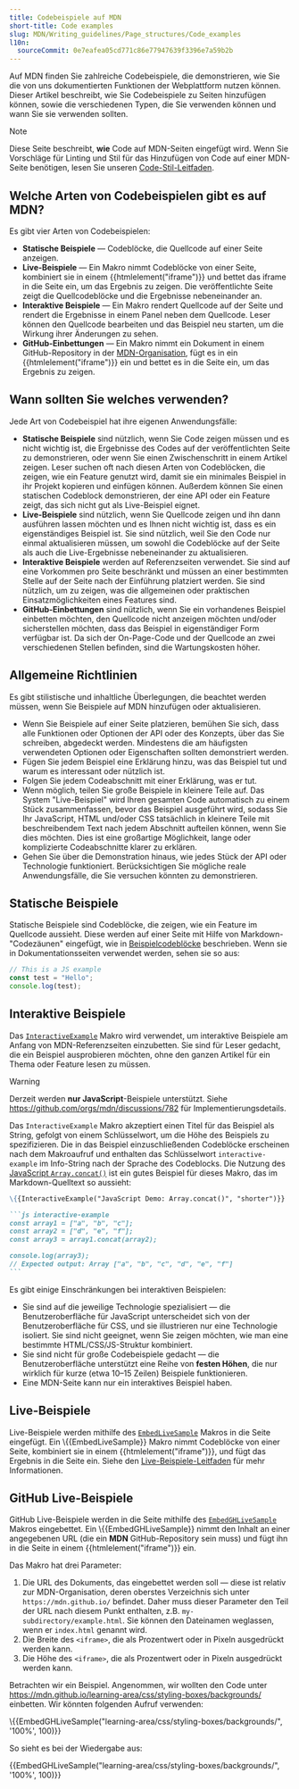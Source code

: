 ```yaml
---
title: Codebeispiele auf MDN
short-title: Code examples
slug: MDN/Writing_guidelines/Page_structures/Code_examples
l10n:
  sourceCommit: 0e7eafea05cd771c86e77947639f3396e7a59b2b
---
```


Auf MDN finden Sie zahlreiche Codebeispiele, die demonstrieren, wie Sie die von uns dokumentierten Funktionen der Webplattform nutzen können.
Dieser Artikel beschreibt, wie Sie Codebeispiele zu Seiten hinzufügen können, sowie die verschiedenen Typen, die Sie verwenden können und wann Sie sie verwenden sollten.

> [!NOTE]
> Diese Seite beschreibt, **wie** Code auf MDN-Seiten eingefügt wird.
> Wenn Sie Vorschläge für Linting und Stil für das Hinzufügen von Code auf einer MDN-Seite benötigen, lesen Sie unseren [Code-Stil-Leitfaden](/de/docs/MDN/Writing_guidelines/Code_style_guide).

## Welche Arten von Codebeispielen gibt es auf MDN?

Es gibt vier Arten von Codebeispielen:

- **Statische Beispiele** — Codeblöcke, die Quellcode auf einer Seite anzeigen.
- **Live-Beispiele** — Ein Makro nimmt Codeblöcke von einer Seite, kombiniert sie in einem {{htmlelement("iframe")}} und bettet das iframe in die Seite ein, um das Ergebnis zu zeigen.
  Die veröffentlichte Seite zeigt die Quellcodeblöcke und die Ergebnisse nebeneinander an.
- **Interaktive Beispiele** — Ein Makro rendert Quellcode auf der Seite und rendert die Ergebnisse in einem Panel neben dem Quellcode.
  Leser können den Quellcode bearbeiten und das Beispiel neu starten, um die Wirkung ihrer Änderungen zu sehen.
- **GitHub-Einbettungen** — Ein Makro nimmt ein Dokument in einem GitHub-Repository in der [MDN-Organisation](https://github.com/mdn/), fügt es in ein {{htmlelement("iframe")}} ein und bettet es in die Seite ein, um das Ergebnis zu zeigen.

## Wann sollten Sie welches verwenden?

Jede Art von Codebeispiel hat ihre eigenen Anwendungsfälle:

- **Statische Beispiele** sind nützlich, wenn Sie Code zeigen müssen und es nicht wichtig ist, die Ergebnisse des Codes auf der veröffentlichten Seite zu demonstrieren, oder wenn Sie einen Zwischenschritt in einem Artikel zeigen.
  Leser suchen oft nach diesen Arten von Codeblöcken, die zeigen, wie ein Feature genutzt wird, damit sie ein minimales Beispiel in ihr Projekt kopieren und einfügen können.
  Außerdem können Sie einen statischen Codeblock demonstrieren, der eine API oder ein Feature zeigt, das sich nicht gut als Live-Beispiel eignet.
- **Live-Beispiele** sind nützlich, wenn Sie Quellcode zeigen und ihn dann ausführen lassen möchten und es Ihnen nicht wichtig ist, dass es ein eigenständiges Beispiel ist.
  Sie sind nützlich, weil Sie den Code nur einmal aktualisieren müssen, um sowohl die Codeblöcke auf der Seite als auch die Live-Ergebnisse nebeneinander zu aktualisieren.
- **Interaktive Beispiele** werden auf Referenzseiten verwendet.
  Sie sind auf eine Vorkommen pro Seite beschränkt und müssen an einer bestimmten Stelle auf der Seite nach der Einführung platziert werden.
  Sie sind nützlich, um zu zeigen, was die allgemeinen oder praktischen Einsatzmöglichkeiten eines Features sind.
- **GitHub-Einbettungen** sind nützlich, wenn Sie ein vorhandenes Beispiel einbetten möchten, den Quellcode nicht anzeigen möchten und/oder sicherstellen möchten, dass das Beispiel in eigenständiger Form verfügbar ist.
  Da sich der On-Page-Code und der Quellcode an zwei verschiedenen Stellen befinden, sind die Wartungskosten höher.

## Allgemeine Richtlinien

Es gibt stilistische und inhaltliche Überlegungen, die beachtet werden müssen, wenn Sie Beispiele auf MDN hinzufügen oder aktualisieren.

- Wenn Sie Beispiele auf einer Seite platzieren, bemühen Sie sich, dass alle Funktionen oder Optionen der API oder des Konzepts, über das Sie schreiben, abgedeckt werden.
  Mindestens die am häufigsten verwendeten Optionen oder Eigenschaften sollten demonstriert werden.
- Fügen Sie jedem Beispiel eine Erklärung hinzu, was das Beispiel tut und warum es interessant oder nützlich ist.
- Folgen Sie jedem Codeabschnitt mit einer Erklärung, was er tut.
- Wenn möglich, teilen Sie große Beispiele in kleinere Teile auf. Das System "Live-Beispiel" wird Ihren gesamten Code automatisch zu einem Stück zusammenfassen, bevor das Beispiel ausgeführt wird, sodass Sie Ihr JavaScript, HTML und/oder CSS tatsächlich in kleinere Teile mit beschreibendem Text nach jedem Abschnitt aufteilen können, wenn Sie dies möchten. Dies ist eine großartige Möglichkeit, lange oder komplizierte Codeabschnitte klarer zu erklären.
- Gehen Sie über die Demonstration hinaus, wie jedes Stück der API oder Technologie funktioniert. Berücksichtigen Sie mögliche reale Anwendungsfälle, die Sie versuchen könnten zu demonstrieren.

## Statische Beispiele

Statische Beispiele sind Codeblöcke, die zeigen, wie ein Feature im Quellcode aussieht.
Diese werden auf einer Seite mit Hilfe von Markdown-"Codezäunen" eingefügt, wie in [Beispielcodeblöcke](/de/docs/MDN/Writing_guidelines/Howto/Markdown_in_MDN#example_code_blocks) beschrieben.
Wenn sie in Dokumentationsseiten verwendet werden, sehen sie so aus:

```js
// This is a JS example
const test = "Hello";
console.log(test);
```

## Interaktive Beispiele

Das [`InteractiveExample`](https://github.com/mdn/rari/blob/main/crates/rari-doc/src/templ/templs/embeds/interactive_example.rs) Makro wird verwendet, um interaktive Beispiele am Anfang von MDN-Referenzseiten einzubetten.
Sie sind für Leser gedacht, die ein Beispiel ausprobieren möchten, ohne den ganzen Artikel für ein Thema oder Feature lesen zu müssen.

> [!WARNING]
> Derzeit werden **nur JavaScript**-Beispiele unterstützt.
> Siehe https://github.com/orgs/mdn/discussions/782 für Implementierungsdetails.

Das `InteractiveExample` Makro akzeptiert einen Titel für das Beispiel als String, gefolgt von einem Schlüsselwort, um die Höhe des Beispiels zu spezifizieren.
Die in das Beispiel einzuschließenden Codeblöcke erscheinen nach dem Makroaufruf und enthalten das Schlüsselwort `interactive-example` im Info-String nach der Sprache des Codeblocks.
Die Nutzung des [JavaScript `Array.concat()`](/de/docs/Web/JavaScript/Reference/Global_Objects/Array/concat#try_it) ist ein gutes Beispiel für dieses Makro, das im Markdown-Quelltext so aussieht:

````md
\{{InteractiveExample("JavaScript Demo: Array.concat()", "shorter")}}

```js interactive-example
const array1 = ["a", "b", "c"];
const array2 = ["d", "e", "f"];
const array3 = array1.concat(array2);

console.log(array3);
// Expected output: Array ["a", "b", "c", "d", "e", "f"]
```
````

Es gibt einige Einschränkungen bei interaktiven Beispielen:

- Sie sind auf die jeweilige Technologie spezialisiert — die Benutzeroberfläche für JavaScript unterscheidet sich von der Benutzeroberfläche für CSS, und sie illustrieren nur eine Technologie isoliert.
  Sie sind nicht geeignet, wenn Sie zeigen möchten, wie man eine bestimmte HTML/CSS/JS-Struktur kombiniert.
- Sie sind nicht für große Codebeispiele gedacht — die Benutzeroberfläche unterstützt eine Reihe von **festen Höhen**, die nur wirklich für kurze (etwa 10–15 Zeilen) Beispiele funktionieren.
- Eine MDN-Seite kann nur ein interaktives Beispiel haben.

## Live-Beispiele

Live-Beispiele werden mithilfe des [`EmbedLiveSample`](https://github.com/mdn/rari/blob/main/crates/rari-doc/src/templ/templs/embeds/embed_live_sample.rs) Makros in die Seite eingefügt.
Ein \\{{EmbedLiveSample}} Makro nimmt Codeblöcke von einer Seite, kombiniert sie in einem {{htmlelement("iframe")}}, und fügt das Ergebnis in die Seite ein.
Siehe den [Live-Beispiele-Leitfaden](/de/docs/MDN/Writing_guidelines/Page_structures/Live_samples) für mehr Informationen.

## GitHub Live-Beispiele

GitHub Live-Beispiele werden in die Seite mithilfe des [`EmbedGHLiveSample`](https://github.com/mdn/rari/blob/main/crates/rari-doc/src/templ/templs/embeds/embed_gh_live_sample.rs) Makros eingebettet.
Ein \\{{EmbedGHLiveSample}} nimmt den Inhalt an einer angegebenen URL (die ein **MDN** GitHub-Repository sein muss) und fügt ihn in die Seite in einem {{htmlelement("iframe")}} ein.

Das Makro hat drei Parameter:

1. Die URL des Dokuments, das eingebettet werden soll — diese ist relativ zur MDN-Organisation, deren oberstes Verzeichnis sich unter `https://mdn.github.io/` befindet. Daher muss dieser Parameter den Teil der URL nach diesem Punkt enthalten, z.B. `my-subdirectory/example.html`. Sie können den Dateinamen weglassen, wenn er `index.html` genannt wird.
2. Die Breite des `<iframe>`, die als Prozentwert oder in Pixeln ausgedrückt werden kann.
3. Die Höhe des `<iframe>`, die als Prozentwert oder in Pixeln ausgedrückt werden kann.

Betrachten wir ein Beispiel. Angenommen, wir wollten den Code unter <https://mdn.github.io/learning-area/css/styling-boxes/backgrounds/> einbetten. Wir könnten folgenden Aufruf verwenden:

\\{{EmbedGHLiveSample("learning-area/css/styling-boxes/backgrounds/", '100%', 100)}}

So sieht es bei der Wiedergabe aus:

{{EmbedGHLiveSample("learning-area/css/styling-boxes/backgrounds/", '100%', 100)}}
